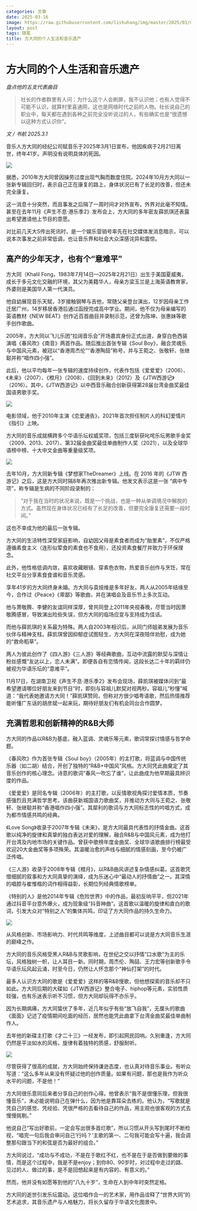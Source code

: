 ```yaml
---
categories: 文章
date: 2025-03-16
image: https://raw.githubusercontent.com/lishuhang/img/master/2025/03/01/01.jpg
layout: post
tags: 随笔
title: 方大同的个人生活和音乐遗产
---
```


# 方大同的个人生活和音乐遗产

*盘点他的五支代表曲目*

> 社长的作者群里有人问：为什么这个人会刷屏，我不认识他；也有人觉得不可能不认识，就算村里喜通网，这也是网络时代之前的人物。社长说自己的职业中，每天都在遇到各种之前完全没听说过的人，有些确实也是“很遗憾以这种方式认识你”。  

*文 / 书航 2025.3.1*

音乐人方大同的经纪公司赋音乐于2025年3月1日宣布，他因疾病于2月21日离世，终年41岁。声明没有说明具体的死因。

![](https://raw.githubusercontent.com/lishuhang/img/master/2025/03/01/02.jpg)

据悉，2010年方大同曾因操劳过度出现气胸而数度住院。2024年10月方大同以一张新专辑回归时，表示自己正在康复的路上，身体状况已有了长足的改善，但还未完全康复。

这一消息十分突然，而且事发之后隔了一周时间才对外宣布，外界对此毫不知情。甚至在去年11月《声生不息·港乐季2》发布会上，方大同的多年密友薛凯琪还表露出希望邀请他上节目的意愿。

对比前几天大S传出死讯时，是一个娱乐营销号率先在社交媒体发消息暗示，可以说本次事发之前非常低调，也让音乐界和社会大众深感诧异和震惊。

## 高产的少年天才，也有个“意难平”

方大同（Khalil Fong，1983年7月14日—2025年2月21日）出生于美国夏威夷，成长于多元文化交融的环境，其父为美籍华人，母亲方梁玉兰是上海英语教育家，外婆则是美国华人第一代演员。

他自幼展现音乐天赋，3岁接触钢琴与吉他，常随父亲登台演出，12岁因母亲工作迁居广州，14岁移居香港后通过函授完成高中学业。期间，他不仅为母亲编写的英语教材《NEW BEAT》创作近百首曲目并录制示范，还曾为陈坤、张惠妹等歌手创作歌曲。

2005年，方大同以飞儿乐团“拉阔音乐会”开场嘉宾身份正式出道，身穿白色西装演唱《春风吹》《南音》两首作品。随后推出首张专辑《Soul Boy》，融合灵魂乐与中国风元素，被冠以“香港周杰伦”“香港陶喆”称号，并与王菀之、张敬轩、张继聪并称“唱作四小强”。

此后，他以平均每年一张专辑的速度持续创作，代表作包括《爱爱爱》（2006）、《未来》（2007）、《橙月》（2008）、《回到未来》（2012）及《JTW西游记》（2016）。其中，《JTW西游记》以中西音乐融合创新获得第28届台湾金曲奖最佳国语男歌手奖。   

![](https://raw.githubusercontent.com/lishuhang/img/master/2025/03/01/03.jpg)

电影领域，他于2010年主演《恋爱通告》，2021年首次担任制片人的科幻爱情片《指引》上映。

方大同的音乐成就横跨多个华语乐坛权威奖项，包括三度斩获叱咤乐坛男歌手金奖（2009、2013、2017）、第32届金曲奖最佳单曲制作人奖（2021），以及全球华语榜中榜、十大中文金曲等重量级奖项。   

![](https://raw.githubusercontent.com/lishuhang/img/master/2025/03/01/04.jpg)

去年10月，方大同新专辑《梦想家TheDreamer》上线。在 2016 年的《JTW 西游记》之后，这是方大同时隔8年再次推出新专辑。他发文表示这是一张 “病中专项”，称专辑是生病的不同阶段录制的：

> “对于我在当时的状况来说，既是一个挑战，也是一种从单调境况中解脱的方式。虽然现在身体状况已经有了长足的改善，但要完全康复还需要一段时间。”

这也不幸成为他的最后一张专辑。

方大同的生活特性深受家庭影响，自幼因父母是素食者而成为“胎里素”，不仅严格遵循素食主义（连形似荤食的素食也不食用），还投资素食餐厅并致力于环保理念。

此外，他性格低调内敛，喜欢收藏眼镜、穿素色衣物，热爱音乐创作与烹饪，常在社交平台分享素食食谱和音乐灵感。   

享年41岁的方大同终身未婚。方大同与袁娅维是多年好友，两人从2005年结缘至今，合作过《Peace》《卑鄙》等歌曲，并在演唱会及音乐节上多次互动。

他与萧敬腾、李健的友谊同样深厚，曾共同登上2011年央视春晚，尽管当时因萧敬腾感冒，导致演出险些失误，但方大同的临场应变与支持成为佳话。

而他与薛凯琪的关系最为特殊。两人自2003年相识后，从同门师姐弟发展为音乐伙伴与精神支柱。薛凯琪曾因抑郁症试图轻生，方大同在深夜陪伴劝慰，成为她的“救命稻草”。

两人为彼此创作了《四人游》《三人游》等经典歌曲，互动中流露的默契与深情让粉丝感慨“友达以上，恋人未满”。即便各自有恋情传闻，这段长达二十年的羁绊仍被视为华语乐坛的“意难平”。

11月17日，在湖南卫视《声生不息·港乐季2》发布会现场，薛凯琪被媒体问到“最希望邀请哪位好朋友来到节目”时，即刻与容祖儿默契对视两秒。容祖儿“秒懂”喊道：“我代表她邀请方大同！”薛凯琪赞同，但称对方很少唱粤语歌，然后热情推荐能听懂广东话的胡彦斌一起来玩，期待好朋友们有机会同台合作圆梦。

## 充满哲思和创新精神的R&B大师

方大同的作品以R&B为基底，融入蓝调、灵魂乐等元素，歌词常探讨情感与哲学命题。

《春风吹》作为首张专辑《Soul boy》（2005年）的主打歌，将蓝调与中国传统乐器（如二胡）结合，开创了独特的“R&B+中国风”风格。方大同凭此曲奠定了其音乐创作的核心理念。诗意的歌词“春风一吹忘了谁”，让此曲成为他早期最具辨识度的作品。

《爱爱爱》是同名专辑（2006年）的主打歌，以反情歌视角探讨爱情本质，节奏感强烈且充满哲学思考。该曲获新城国语力歌曲奖，并推动方大同与王菀之、张敬轩、张继聪并称“香港唱作四小强”。其犀利的歌词与方大同标志性的吟唱方式，成为都市情感共鸣的经典。

《Love Song》收录于2007年专辑《未来》，是方大同最具代表性的抒情金曲。这首歌以纯净的旋律和真挚的独白表达对爱的理解，融合R&B与中国风元素，成为他打开台湾及内地市场的关键作品。曾获中歌榜年度金曲奖、全球华语歌曲排行榜最受欢迎20大金曲奖等多项殊荣。其温暖治愈的声线与细腻的情感刻画，至今仍被广泛传唱。

《三人游》收录于2008年专辑《橙月》，以R&B曲风讲述复杂情感纠葛。这首歌凭借细腻的叙事和方大同真挚的演绎，成为乐迷心中“最动人的抒情曲”之一。其深情的唱腔与崔惟楷的词作相得益彰，长期位列经典情歌榜单。

《特别的人》是他2014年专辑《危险世界》中的作品，最初反响平平，但2021年通过抖音平台意外爆火，成为现象级“抖音神曲”。这首歌以温暖的旋律和直白的歌词，引发大众对“特别之人”的集体共鸣，印证了方大同作品的持久生命力。

![](https://raw.githubusercontent.com/lishuhang/img/master/2025/03/01/05.jpg)

从风格创新、市场影响力、时代共鸣等维度，上述曲目都可以说是方大同音乐生涯的巅峰之作。

方大同的音乐风格受黑人R&B与灵歌影响，在世纪之交以抒情“口水歌”为主的乐坛，风格独树一帜，让人耳目一新。同时期，周杰伦、陶喆、王力宏等创新歌手令华语乐坛风起云涌，时至今日，仍然让人怀念那个“神仙打架”的时代。

最多人认识方大同的歌是《爱爱爱》这样的等R&B慢歌，但他想探索的音乐却不只如此。方大同后期的大碟如《JTW西游记》整合电子、hiphop等元素，实验性质较强，也有乐迷表示听不习惯，但方大同却玩得不亦乐乎。

因为长期病痛，方大同蛰伏了多年，近几年似乎有些“放飞自我”，无厘头的歌曲《面面》记述了疫情期间吃面的经历，居然也能凭此曲拿下台湾金曲奖最佳单曲制作人。

去年他的新碟主打歌《才二十三》一经发布，即引起网民回响。久别重逢，方大同仍然是平淡如水的风格，旋律有着独特的质感，舒服耐听。   

![](https://raw.githubusercontent.com/lishuhang/img/master/2025/03/01/06.jpg)

尽管获得了很高的成就，方大同始终保持谦逊态度，也认真对待音乐事业。有听众写道：“这么多年从来没有怀疑过他的创作质量。如果有问题，那也是我作为听众水平的问题，不是他！”

方大同很乐意同后来者分享自己的创作心得。他曾表示“我不是很懂乐理，但我很懂音乐”，未必能说明自己在弹什么，因为他是靠耳朵去练的。他认为，“写歌就是凭自己的感觉、凭经验、凭很严格的去看待自己的作品，用主观也很客观的方式去慢慢挑剔。”

他说自己“写出好歌前，一定会写出很多首烂歌”，所以习惯从开头写到尾时不断检视，“唱完一句后我会审问自己‘行吗？’主歌的第一、二句我可能会写十遍，我会调整那句跟当下的和弦是否为最好的组合。”   

方大同说过，“成功与不成功，不是在于歌红不红，也不是在于是否做到要做的事情，而是这个过程中，我是不是enjoy；到你80、90岁时，对过程中走过的路、见过的人、做过的事，是不是回想起来是有内容的、有意义的。”

然而，他并没有如愿等到他的“八九十岁”，生命在人到中年时突然定格。

方大同的逝世引发乐坛震动。这位唱作合一的艺术家，用作品诠释了“世界大同”的艺术追求，其音乐遗产与人格魅力，将长久留存于华语文化图景中。
